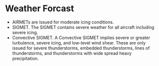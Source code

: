 # Weather Forcast

- AIRMETs are issued for moderate icing conditions.
- SIGMET.
  The SIGMET contains severe weather for all aircraft including severe icing.
- Convective SIGMET.
A Convective SIGMET implies severe or greater turbulence, severe icing, and low-level wind shear. These are only issued for severe thunderstorms, embedded thunderstorms, lines of thunderstorms, and thunderstorms with wide spread heavy precipitation.